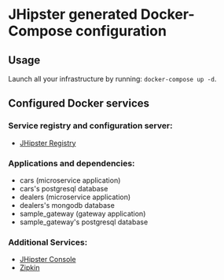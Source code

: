 # JHipster generated Docker-Compose configuration

## Usage

Launch all your infrastructure by running: `docker-compose up -d`.

## Configured Docker services

### Service registry and configuration server:

- [JHipster Registry](http://localhost:8761)

### Applications and dependencies:

- cars (microservice application)
- cars's postgresql database
- dealers (microservice application)
- dealers's mongodb database
- sample_gateway (gateway application)
- sample_gateway's postgresql database

### Additional Services:

- [JHipster Console](http://localhost:5601)
- [Zipkin](http://localhost:9411)
